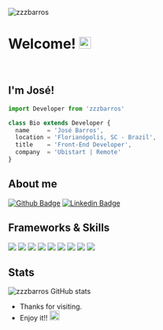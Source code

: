 <p align="left"> <img src="https://komarev.com/ghpvc/?username=zzzbarros&label=Profile%20views&color=0e75b6&style=flat" alt="zzzbarros" /> </p>

# Welcome! <img src="https://github.com/TheDudeThatCode/TheDudeThatCode/blob/master/Assets/Earth.gif" width="24px">

 <br/>

## I'm José!

```js
import Developer from 'zzzbarros'

class Bio extends Developer {
  name     = 'José Barros',
  location = 'Florianópolis, SC - Brazil',
  title    = 'Front-End Developer',
  company  = 'Ubistart | Remote'
}
```
 
<!-- 
:computer: I'm Tester from Ubistart in transition
from Front-End Developer!

:house_with_garden: I’m from Florianópolis-Brazil.

:books: I'm currently evolving in ReactJS. 

:outbox_tray: 2021 Goals: create a new project and find a new job. -->

 

## About me

[![Github Badge](https://img.shields.io/badge/-Github-000?style=flat-square&logo=Github&logoColor=white&link=LINK_GIT)](https://github.com/zzzbarros) [![Linkedin Badge](https://img.shields.io/badge/-LinkedIn-blue?style=flat-square&logo=Linkedin&logoColor=white&link=LINK_LINKEDIN)](https://www.linkedin.com/in/zzzbarros/)


## Frameworks & Skills
<img src="https://img.shields.io/badge/React-20232A?style=for-the-badge&logo=react&logoColor=61DAFB" /> <img src="https://img.shields.io/badge/Chakra--UI-319795?style=for-the-badge&logo=chakra-ui&logoColor=white" /> <img src="https://img.shields.io/badge/Styled--components-DB7093?style=for-the-badge&logo=styled-components&logoColor=whit" /> <img src="https://img.shields.io/badge/Material%20UI-007FFF?style=for-the-badge&logo=mui&logoColor=white" /> <img src="https://img.shields.io/badge/Sass-CC6699?style=for-the-badge&logo=sass&logoColor=white" /> <img src="https://img.shields.io/badge/Redux-593D88?style=for-the-badge&logo=redux&logoColor=white" /> <img src="https://img.shields.io/badge/firebase-ffca28?style=for-the-badge&logo=firebase&logoColor=black" /> <img src="https://img.shields.io/badge/Yarn-2C8EBB?style=for-the-badge&logo=yarn&logoColor=white" /> <img src="https://img.shields.io/badge/Insomnia-5849be?style=for-the-badge&logo=Insomnia&logoColor=white" />

## Stats
![zzzbarros GitHub stats](https://github-readme-stats.vercel.app/api?username=zzzbarros&show_icons=true&theme=merko)


- Thanks for visiting.
- Enjoy it!! <img alt="GIF" src="https://github.com/TheDudeThatCode/TheDudeThatCode/blob/master/Assets/gandalf_parrot.gif" width="20vw" />

